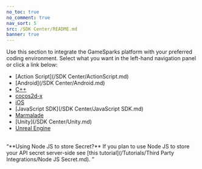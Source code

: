 ```yaml
---
no_toc: true
no_comment: true
nav_sort: 5
src: /SDK Center/README.md
banner: true
---
```


Use this section to integrate the GameSparks platform with your preferred coding environment. Select what you want in the left-hand navigation panel or click a link below:
  * [Action Script](/SDK Center/ActionScript.md)
  * [Android](/SDK Center/Android.md)
  * [C++](https://bitbucket.org/gamesparks/gamesparks-cpp-base)
  * [cocos2d-x](https://bitbucket.org/gamesparks/gamesparks-cpp-cocos2dx)
  * [iOS](https://bitbucket.org/gamesparks/gamesparks-ios-sdk)
  * [JavaScript SDK](/SDK Center/JavaScript SDK.md)
  * [Marmalade](https://bitbucket.org/gamesparks/gamesparks-cpp-marmalade)
  * [Unity](/SDK Center/Unity.md)
  * [Unreal Engine](https://bitbucket.org/gamesparks/gamesparks-cpp-unreal)

</br>
<q>**Using Node JS to store Secret?** If you plan to use Node JS to store your API secret server-side see [this tutorial](/Tutorials/Third Party Integrations/Node JS Secret.md).
